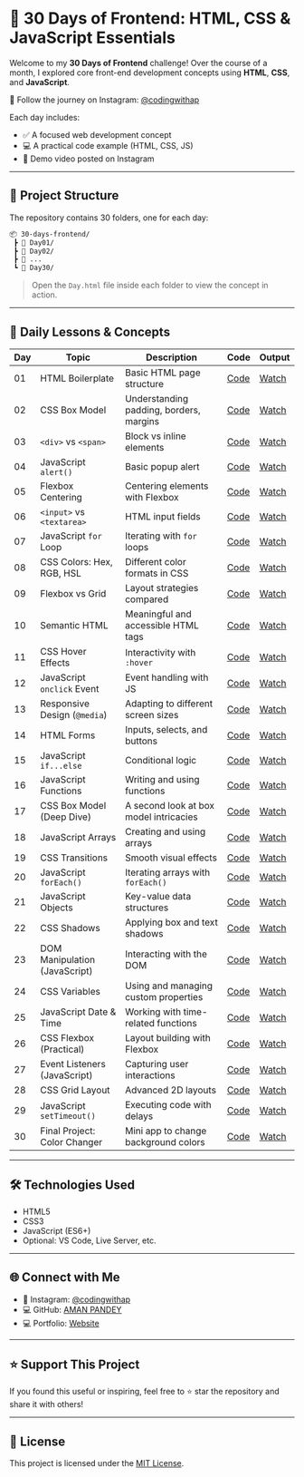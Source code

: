 # 🚀 30 Days of Frontend: HTML, CSS & JavaScript Essentials

Welcome to my **30 Days of Frontend** challenge! Over the course of a month, I explored core front-end development concepts using **HTML**, **CSS**, and **JavaScript**.

📸 Follow the journey on Instagram: [@codingwithap](https://www.instagram.com/codingwithap)

Each day includes:

* ✅ A focused web development concept
* 💻 A practical code example (HTML, CSS, JS)
* 🎥 Demo video posted on Instagram

---

## 📁 Project Structure

The repository contains 30 folders, one for each day:

```bash
📦 30-days-frontend/
 ┣ 📂 Day01/
 ┣ 📂 Day02/
 ┣ 📂 ...
 ┗ 📂 Day30/
```

> Open the `Day.html` file inside each folder to view the concept in action.

---

## 📅 Daily Lessons & Concepts

| Day | Topic                         | Description                             | Code                                                                                         | Output                                               |
| --- | ----------------------------- | --------------------------------------- | -------------------------------------------------------------------------------------------- | ---------------------------------------------------- |
| 01  | HTML Boilerplate              | Basic HTML page structure               | [Code](https://github.com/aman-ap-official/30-Days-of-HTML-CSS-JavaScript/blob/main/Day%201/Day%201.html) | [Watch](https://www.instagram.com/reel/DLC2-4kyzt5/) |
| 02  | CSS Box Model                 | Understanding padding, borders, margins | [Code](https://github.com/aman-ap-official/30-Days-of-HTML-CSS-JavaScript/blob/main/Day%202/day%202.html)                                                                               | [Watch](https://www.instagram.com/reel/DLEgAaxRnn7/) |
| 03  | `<div>` vs `<span>`           | Block vs inline elements                | [Code](https://github.com/aman-ap-official/30-Days-of-HTML-CSS-JavaScript/blob/main/Day%203/Day%203.html)                                                                               | [Watch](https://www.instagram.com/reel/DLIPdXNyOUG/) |
| 04  | JavaScript `alert()`          | Basic popup alert                       | [Code](https://github.com/aman-ap-official/30-Days-of-HTML-CSS-JavaScript/blob/main/Day%204/Day)                                                                               | [Watch](https://www.instagram.com/reel/DLK26ypyUyH/) |
| 05  | Flexbox Centering             | Centering elements with Flexbox         | [Code](https://github.com/aman-ap-official/30-Days-of-HTML-CSS-JavaScript/blob/main/Day%205/day%205.html)                                                                               | [Watch](https://www.instagram.com/reel/DLNV1mIS87h/) |
| 06  | `<input>` vs `<textarea>`     | HTML input fields                       | [Code](https://github.com/aman-ap-official/30-Days-of-HTML-CSS-JavaScript/blob/main/Day%206/day%206.html)                                                                               | [Watch](https://www.instagram.com/reel/DLRbkdsxCh5/) |
| 07  | JavaScript `for` Loop         | Iterating with `for` loops              | [Code](https://github.com/aman-ap-official/30-Days-of-HTML-CSS-JavaScript/blob/main/Day%207/Day%207.html)                                                                               | [Watch](https://www.instagram.com/reel/DLT__AfRopA/) |
| 08  | CSS Colors: Hex, RGB, HSL     | Different color formats in CSS          | [Code](https://github.com/aman-ap-official/30-Days-of-HTML-CSS-JavaScript/blob/main/Day%208/Day%208.html)                                                                               | [Watch](https://www.instagram.com/reel/DLWgsCXxPka/) |
| 09  | Flexbox vs Grid               | Layout strategies compared              | [Code](https://github.com/aman-ap-official/30-Days-of-HTML-CSS-JavaScript/blob/main/Day%209/day%209.html)                                                                               | [Watch](https://www.instagram.com/reel/DLZQdMyRuxb/) |
| 10  | Semantic HTML                 | Meaningful and accessible HTML tags     | [Code](https://github.com/aman-ap-official/30-Days-of-HTML-CSS-JavaScript/blob/main/Day%2010/day%2010.html)                                                                               | [Watch](https://www.instagram.com/reel/DLciYmyyGZQ/) |
| 11  | CSS Hover Effects             | Interactivity with `:hover`             | [Code](https://github.com/aman-ap-official/30-Days-of-HTML-CSS-JavaScript/blob/main/Day%2011/Day%2011.html)                                                                               | [Watch](https://www.instagram.com/reel/DLfJWt_Sab8/) |
| 12  | JavaScript `onclick` Event    | Event handling with JS                  | [Code](https://github.com/aman-ap-official/30-Days-of-HTML-CSS-JavaScript/blob/main/Day%2012/Day%2012.html)                                                                               | [Watch](https://www.instagram.com/reel/DLhAy4PxKvD/) |
| 13  | Responsive Design (`@media`)  | Adapting to different screen sizes      | [Code](https://github.com/aman-ap-official/30-Days-of-HTML-CSS-JavaScript/blob/main/Day%2013/Day%2013.html)                                                                               | [Watch](https://www.instagram.com/reel/DLjZiLGxOQx/) |
| 14  | HTML Forms                    | Inputs, selects, and buttons            | [Code](https://github.com/aman-ap-official/30-Days-of-HTML-CSS-JavaScript/blob/main/Day%2014/Day)                                                                               | [Watch](https://www.instagram.com/reel/DLm3WUPSL2L/) |
| 15  | JavaScript `if...else`        | Conditional logic                       | [Code](https://github.com/aman-ap-official/30-Days-of-HTML-CSS-JavaScript/blob/main/Day%2015/Day%2015.html)                                                                               | [Watch](https://www.instagram.com/reel/DLpwyirSYTd/) |
| 16  | JavaScript Functions          | Writing and using functions             | [Code](https://github.com/aman-ap-official/30-Days-of-HTML-CSS-JavaScript/blob/main/Day%2016/Day%2016.html)                                                                               | [Watch](https://www.instagram.com/reel/DLrXUbHR3F8/) |
| 17  | CSS Box Model (Deep Dive)     | A second look at box model intricacies  | [Code](https://github.com/aman-ap-official/30-Days-of-HTML-CSS-JavaScript/blob/main/Day%2017/Day%2017.html)                                                                               | [Watch](https://www.instagram.com/reel/DLuk3wvS___/) |
| 18  | JavaScript Arrays             | Creating and using arrays               | [Code](https://github.com/aman-ap-official/30-Days-of-HTML-CSS-JavaScript/blob/main/Day%2018/Day%2018.html)                                                                               | [Watch](https://www.instagram.com/reel/DLxORmYy3Dw/) |
| 19  | CSS Transitions               | Smooth visual effects                   | [Code](https://github.com/aman-ap-official/30-Days-of-HTML-CSS-JavaScript/blob/main/Day%2019/Day%2019.html)                                                                               | [Watch](https://www.instagram.com/reel/DLz2x4oydwX/) |
| 20  | JavaScript `forEach()`        | Iterating arrays with `forEach()`       | [Code](https://github.com/aman-ap-official/30-Days-of-HTML-CSS-JavaScript/blob/main/Day%2020/Day%2020.html)                                                                               | [Watch](https://www.instagram.com/reel/DL2OiuxS94k/) |
| 21  | JavaScript Objects            | Key-value data structures               | [Code](https://github.com/aman-ap-official/30-Days-of-HTML-CSS-JavaScript/blob/main/Day%2021/Day%2021.html)                                                                               | [Watch](https://www.instagram.com/reel/DL41-Xlyyrf/) |
| 22  | CSS Shadows                   | Applying box and text shadows           | [Code](https://github.com/aman-ap-official/30-Days-of-HTML-CSS-JavaScript/blob/main/Day%2022/Day%2022.html)                                                                               | [Watch](https://www.instagram.com/reel/DL7eFxZyD8I/) |
| 23  | DOM Manipulation (JavaScript) | Interacting with the DOM                | [Code](https://github.com/aman-ap-official/30-Days-of-HTML-CSS-JavaScript/blob/main/Day%2023/Day%2023.html)                                                                               | [Watch](https://www.instagram.com/reel/DL-AqWRyvRt/) |
| 24  | CSS Variables                 | Using and managing custom properties    | [Code](https://github.com/aman-ap-official/30-Days-of-HTML-CSS-JavaScript/blob/main/Day%2024/Day%2024.html)                                                                               | [Watch](https://www.instagram.com/reel/DMAnrvMSGnM/) |
| 25  | JavaScript Date & Time        | Working with time-related functions     | [Code](https://github.com/aman-ap-official/30-Days-of-HTML-CSS-JavaScript/blob/main/Day%2025/Day%2025.html)                                                                               | [Watch](https://www.instagram.com/reel/DMDUh7PSclC/) |
| 26  | CSS Flexbox (Practical)       | Layout building with Flexbox            | [Code](https://github.com/aman-ap-official/30-Days-of-HTML-CSS-JavaScript/blob/main/Day%2026/Day%2026.html)                                                                               | [Watch](https://www.instagram.com/reel/DMGFkI5SsGX/) |
| 27  | Event Listeners (JavaScript)  | Capturing user interactions             | [Code](https://github.com/aman-ap-official/30-Days-of-HTML-CSS-JavaScript/blob/main/Day%2027/Day%2027.html)                                                                               | [Watch](https://www.instagram.com/reel/DMIqQTmSMLX/) |
| 28  | CSS Grid Layout               | Advanced 2D layouts                     | [Code](https://github.com/aman-ap-official/30-Days-of-HTML-CSS-JavaScript/blob/main/Day%2028/Day%2028.html)                                                                               | [Watch](https://www.instagram.com/reel/DMLJSShS3vP/) |
| 29  | JavaScript `setTimeout()`     | Executing code with delays              | [Code](https://github.com/aman-ap-official/30-Days-of-HTML-CSS-JavaScript/blob/main/Day%2029/Day%2029.html)                                                                               | [Watch](https://www.instagram.com/reel/DMNgsjZSd5B/) |
| 30  | Final Project: Color Changer  | Mini app to change background colors    | [Code](https://github.com/aman-ap-official/30-Days-of-HTML-CSS-JavaScript/blob/main/Day%2030/Day%2030.html)                                                                               | [Watch](https://www.instagram.com/reel/DMQZUYRS3Ox/) |

---

## 🛠️ Technologies Used

* HTML5
* CSS3
* JavaScript (ES6+)
* Optional: VS Code, Live Server, etc.

---

## 🌐 Connect with Me

* 📸 Instagram: [@codingwithap](https://www.instagram.com/codingwithap)
* 💻 GitHub: [AMAN PANDEY](https://github.com/aman-ap-official)
* 💻 Portfolio: [Website](https://aman-pandey-official.netlify.app)

---

## ⭐ Support This Project

If you found this useful or inspiring, feel free to ⭐ star the repository and share it with others!

---

## 📄 License

This project is licensed under the [MIT License](LICENSE).
